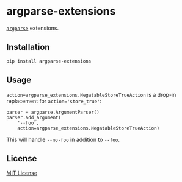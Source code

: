 # argparse-extensions

[`argparse`](https://docs.python.org/3/library/argparse.html) extensions.

## Installation

    pip install argparse-extensions

## Usage

`action=argparse_extensions.NegatableStoreTrueAction` is a drop-in replacement
for `action='store_true'`:

    parser = argparse.ArgumentParser()
    parser.add_argument(
        '--foo',
        action=argparse_extensions.NegatableStoreTrueAction)

This will handle `--no-foo` in addition to `--foo`.

## License

[MIT License](LICENSE.txt)
